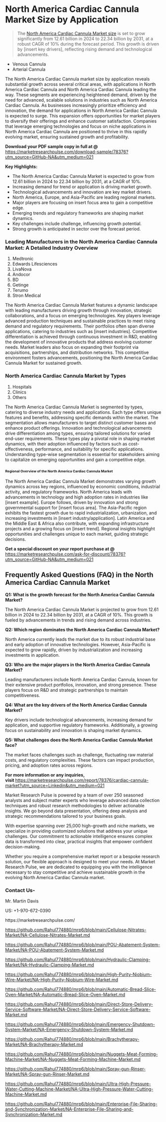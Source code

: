 <h1>North America Cardiac Cannula Market&nbsp;Size by Application</h1><blockquote><p>The <a href="https://marketresearchpulse.com/download-sample/78376?utm_source=GitHub-NA&amp;utm_medium=021">North America Cardiac Cannula Market size</a> is set to grow significantly from 12.61 billion in 2024 to 22.34 billion by 2031, at a robust CAGR of 10% during the forecast period. This growth is driven by [insert key drivers], reflecting rising demand and technological advancements.</p></blockquote><ul><li>Venous Cannula<li> Arterial Cannula</li></ul><p>The North America Cardiac Cannula market size by application reveals substantial growth across several critical areas, with applications in North America Cardiac Cannula and North America Cardiac Cannula leading the way. These segments are experiencing heightened demand, driven by the need for advanced, scalable solutions in industries such as North America Cardiac Cannula. As businesses increasingly prioritize efficiency and innovation, the demand for applications in North America Cardiac Cannula is expected to surge. This expansion offers opportunities for market players to diversify their offerings and enhance customer satisfaction. Companies that leverage emerging technologies and focus on niche applications in North America Cardiac Cannula are positioned to thrive in this rapidly evolving market, ensuring sustained growth and profitability.</p><p><strong>Download your PDF sample copy in full at @ </strong><a href="https://marketresearchpulse.com/download-sample/78376?utm_source=GitHub-NA&amp;utm_medium=021">https://marketresearchpulse.com/download-sample/78376?utm_source=GitHub-NA&amp;utm_medium=021</a></p><p><strong>Key Highlights: </strong></p><ul><li>The North America Cardiac Cannula Market is expected to grow from 12.61 billion in 2024 to 22.34 billion by 2031, at a CAGR of 10%.</li><li>Increasing demand for trend or application is driving market growth.</li><li>Technological advancements and innovation are key market drivers.</li><li>North America, Europe, and Asia-Pacific are leading regional markets.</li><li>Major players are focusing on insert focus area to gain a competitive edge.</li><li>Emerging trends and regulatory frameworks are shaping market dynamics.</li><li>Key challenges include challenge, influencing growth potential.</li><li>Strong growth is anticipated in sector over the forecast period.</li></ul><h3>Leading Manufacturers in the North America Cardiac Cannula Market: A Detailed Industry Overview</h3><ol><li>Medtronic</li><li>Edwards Lifesciences</li><li>LivaNova</li><li>Andocor</li><li>BD</li><li>Getinge</li><li>Terumo</li><li>Stron Medical</li></ol><div class="flex max-w-full flex-col flex-grow"><div class="min-h-8 text-message flex w-full flex-col items-end gap-2 whitespace-normal break-words [.text-message+&amp;]:mt-5" dir="auto" data-message-author-role="assistant" data-message-id="fd8432e4-4910-450d-b182-61b7bfb0a01f" data-message-model-slug="gpt-4o"><div class="flex w-full flex-col gap-1 empty:hidden first:pt-[3px]"><div class="markdown prose w-full break-words dark:prose-invert light"><p>The North America Cardiac Cannula Market features a dynamic landscape with leading manufacturers driving growth through innovation, strategic collaborations, and a focus on emerging technologies. Key players leverage advanced production techniques and sustainable practices to meet rising demand and regulatory requirements. Their portfolios often span diverse applications, catering to industries such as [insert industries]. Competitive differentiation is achieved through continuous investment in R&amp;D, enabling the development of innovative products that address evolving customer needs. Market leaders also focus on expanding their footprint via acquisitions, partnerships, and distribution networks. This competitive environment fosters advancements, positioning the North America Cardiac Cannula Market for sustained growth.</p></div></div></div></div><h3>North America Cardiac Cannula Market by Types</h3><ol><li>Hospitals<li> Clinics<li> Others</li></ol><div class="flex max-w-full flex-col flex-grow"><div class="min-h-8 text-message flex w-full flex-col items-end gap-2 whitespace-normal break-words [.text-message+&amp;]:mt-5" dir="auto" data-message-author-role="assistant" data-message-id="084470be-0bb7-4664-bddf-5156b4f41249" data-message-model-slug="gpt-4o-mini"><div class="flex w-full flex-col gap-1 empty:hidden first:pt-[3px]"><div class="markdown prose w-full break-words dark:prose-invert light"><p>The North America Cardiac Cannula Market is segmented by types, catering to diverse industry needs and applications. Each type offers unique features and benefits, addressing specific demands within the market. The segmentation allows manufacturers to target distinct customer bases and enhance product offerings. Innovation and technological advancements drive differentiation among types, ensuring tailored solutions for varied end-user requirements. These types play a pivotal role in shaping market dynamics, with their adoption influenced by factors such as cost-effectiveness, performance, and suitability for specific applications. Understanding type-wise segmentation is essential for stakeholders aiming to capitalize on emerging opportunities and gain a competitive edge.</p></div></div></div></div><h3><span style="font-size: 11px;">Regional Overview of the North America Cardiac Cannula Market</span></h3><div class="flex max-w-full flex-col flex-grow"><div class="min-h-8 text-message flex w-full flex-col items-end gap-2 whitespace-normal break-words [.text-message+&amp;]:mt-5" dir="auto" data-message-author-role="assistant" data-message-id="e9038762-ce64-4e30-91c9-9bd413514231" data-message-model-slug="gpt-4o-mini"><div class="flex w-full flex-col gap-1 empty:hidden first:pt-[3px]"><div class="markdown prose w-full break-words dark:prose-invert light"><p>The North America Cardiac Cannula Market demonstrates varying growth dynamics across key regions, influenced by economic conditions, industrial activity, and regulatory frameworks. North America leads with advancements in technology and high adoption rates in industries like [insert example]. Europe follows, driven by innovation and strong governmental support for [insert focus area]. The Asia-Pacific region exhibits the fastest growth due to rapid industrialization, urbanization, and increasing investments in [insert industry/application]. Latin America and the Middle East &amp; Africa also contribute, with expanding infrastructure projects and a growing focus on [insert trend]. Regional insights highlight opportunities and challenges unique to each market, guiding strategic decisions.</p></div></div></div></div><p><strong>Get a special discount on your report purchase at @ </strong><a href="https://marketresearchpulse.com/ask-for-discount/78376?utm_source=GitHub-NA&amp;utm_medium=021">https://marketresearchpulse.com/ask-for-discount/78376?utm_source=GitHub-NA&amp;utm_medium=021</a></p><h2>Frequently Asked Questions (FAQ) in the North America Cardiac Cannula Market</h2><p><strong>Q1: What is the growth forecast for the North America Cardiac Cannula Market?</strong></p><p>The North America Cardiac Cannula Market is projected to grow from 12.61 billion in 2024 to 22.34 billion by 2031, at a CAGR of 10%. This growth is fueled by advancements in trends and rising demand across industries.</p><p><strong>Q2: Which region dominates the North America Cardiac Cannula Market?</strong></p><p>North America currently leads the market due to its robust industrial base and early adoption of innovative technologies. However, Asia-Pacific is expected to grow rapidly, driven by industrialization and increasing investments in application.</p><p><strong>Q3: Who are the major players in the North America Cardiac Cannula Market?</strong></p><p>Leading manufacturers include North America Cardiac Cannula, known for their extensive product portfolios, innovation, and strong presence. These players focus on R&amp;D and strategic partnerships to maintain competitiveness.</p><p><strong>Q4: What are the key drivers of the North America Cardiac Cannula Market?</strong></p><p>Key drivers include technological advancements, increasing demand for application, and supportive regulatory frameworks. Additionally, a growing focus on sustainability and innovation is shaping market dynamics.</p><p><strong>Q5: What challenges does the North America Cardiac Cannula Market face?</strong></p><p>The market faces challenges such as challenge, fluctuating raw material costs, and regulatory complexities. These factors can impact production, pricing, and adoption rates across regions.</p><p><strong>For more information or any inquiries, visit&nbsp;</strong><a href="https://marketresearchpulse.com/report/78376/cardiac-cannula-market?utm_source=Linkedin&utm_medium=021">https://marketresearchpulse.com/report/78376/cardiac-cannula-market?utm_source=Linkedin&utm_medium=021</a></p><p>Market Research Pulse is powered by a team of over 250 seasoned analysts and subject matter experts who leverage advanced data collection techniques and robust research methodologies to deliver actionable insights. We go beyond data presentation, offering deep analysis and strategic recommendations tailored to your business goals.</p><p>With expertise spanning over 25,000 high-growth and niche markets, we specialize in providing customized solutions that address your unique challenges. Our commitment to actionable intelligence ensures complex data is transformed into clear, practical insights that empower confident decision-making.</p><p>Whether you require a comprehensive market report or a bespoke research solution, our flexible approach is designed to meet your needs. At Market Research Pulse, we are dedicated to equipping you with the intelligence necessary to stay competitive and achieve sustainable growth in the evolving North America Cardiac Cannula market.</p><h3><strong>Contact Us-</strong></h3><p>Mr. Martin Davis</p><p>US: +1-970-672-0390</p><p>https://marketresearchpulse.com/</p><p><a href="https://github.com/Rahul774880/mrp6/blob/main/Cellulose-Nitrates-Market/NA-Cellulose-Nitrates-Market.md">https://github.com/Rahul774880/mrp6/blob/main/Cellulose-Nitrates-Market/NA-Cellulose-Nitrates-Market.md</a></p><p><a href="https://github.com/Rahul774880/mrp6/blob/main/POU-Abatement-System-Market/NA-POU-Abatement-System-Market.md">https://github.com/Rahul774880/mrp6/blob/main/POU-Abatement-System-Market/NA-POU-Abatement-System-Market.md</a></p><p><a href="https://github.com/Rahul774880/mrp6/blob/main/Hydraulic-Clamping-Market/NA-Hydraulic-Clamping-Market.md">https://github.com/Rahul774880/mrp6/blob/main/Hydraulic-Clamping-Market/NA-Hydraulic-Clamping-Market.md</a></p><p><a href="https://github.com/Rahul774880/mrp6/blob/main/High-Purity-Niobium-Wire-Market/NA-High-Purity-Niobium-Wire-Market.md">https://github.com/Rahul774880/mrp6/blob/main/High-Purity-Niobium-Wire-Market/NA-High-Purity-Niobium-Wire-Market.md</a></p><p><a href="https://github.com/Rahul774880/mrp6/blob/main/Automatic-Bread-Slice-Oven-Market/NA-Automatic-Bread-Slice-Oven-Market.md">https://github.com/Rahul774880/mrp6/blob/main/Automatic-Bread-Slice-Oven-Market/NA-Automatic-Bread-Slice-Oven-Market.md</a></p><p><a href="https://github.com/Rahul774880/mrp6/blob/main/Direct-Store-Delivery-Service-Software-Market/NA-Direct-Store-Delivery-Service-Software-Market.md">https://github.com/Rahul774880/mrp6/blob/main/Direct-Store-Delivery-Service-Software-Market/NA-Direct-Store-Delivery-Service-Software-Market.md</a></p><p><a href="https://github.com/Rahul774880/mrp6/blob/main/Emergency-Shutdown-System-Market/NA-Emergency-Shutdown-System-Market.md">https://github.com/Rahul774880/mrp6/blob/main/Emergency-Shutdown-System-Market/NA-Emergency-Shutdown-System-Market.md</a></p><p><a href="https://github.com/Rahul774880/mrp6/blob/main/Brachytherapy-Market/NA-Brachytherapy-Market.md">https://github.com/Rahul774880/mrp6/blob/main/Brachytherapy-Market/NA-Brachytherapy-Market.md</a></p><p><a href="https://github.com/Rahul774880/mrp6/blob/main/Nuggets-Meat-Forming-Machine-Market/NA-Nuggets-Meat-Forming-Machine-Market.md">https://github.com/Rahul774880/mrp6/blob/main/Nuggets-Meat-Forming-Machine-Market/NA-Nuggets-Meat-Forming-Machine-Market.md</a></p><p><a href="https://github.com/Rahul774880/mrp6/blob/main/Spray-gun-Rinser-Market/NA-Spray-gun-Rinser-Market.md">https://github.com/Rahul774880/mrp6/blob/main/Spray-gun-Rinser-Market/NA-Spray-gun-Rinser-Market.md</a></p><p><a href="https://github.com/Rahul774880/mrp6/blob/main/Ultra-High-Pressure-Water-Cutting-Machine-Market/NA-Ultra-High-Pressure-Water-Cutting-Machine-Market.md">https://github.com/Rahul774880/mrp6/blob/main/Ultra-High-Pressure-Water-Cutting-Machine-Market/NA-Ultra-High-Pressure-Water-Cutting-Machine-Market.md</a></p><p><a href="https://github.com/Rahul774880/mrp6/blob/main/Enterprise-File-Sharing-and-Synchronization-Market/NA-Enterprise-File-Sharing-and-Synchronization-Market.md">https://github.com/Rahul774880/mrp6/blob/main/Enterprise-File-Sharing-and-Synchronization-Market/NA-Enterprise-File-Sharing-and-Synchronization-Market.md</a></p>
